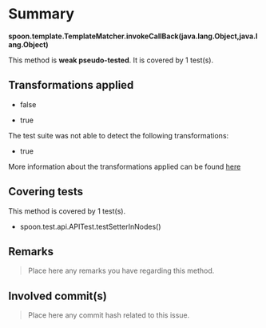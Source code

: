 # Summary
**spoon.template.TemplateMatcher.invokeCallBack(java.lang.Object,java.lang.Object)**

This method is **weak pseudo-tested**.
It is covered by 1 test(s). 


## Transformations applied

- false

- true


The test suite was not able to detect the following transformations:
 * true 


More information about the transformations applied can be found [here](https://github.com/STAMP-project/pitest-descartes)

## Covering tests
This method is covered by 1 test(s).
* spoon.test.api.APITest.testSetterInNodes()


## Remarks
> Place here any remarks you have regarding this method.

## Involved commit(s)

> Place here any commit hash related to this issue.

